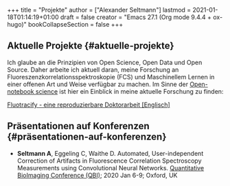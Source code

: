 +++
title = "Projekte"
author = ["Alexander Seltmann"]
lastmod = 2021-01-18T01:14:19+01:00
draft = false
creator = "Emacs 27.1 (Org mode 9.4.4 + ox-hugo)"
bookCollapseSection = false
+++

## Aktuelle Projekte {#aktuelle-projekte}

Ich glaube an die Prinzipien von Open Science, Open Data und Open Source.
Daher arbeite ich aktuell daran, meine Forschung an
Fluoreszenzkorrelationsspektroskopie (FCS) und Maschinellem Lernen in einer
offenen Art und Weise verfügbar zu machen. Im Sinne der [Open-notebook
science](https://en.wikipedia.org/wiki/Open-notebook%5Fscience) ist hier ein Einblick in meine aktuelle Forschung zu finden:

<a href="https://aseltmann.github.io/fluotracify/">Fluotracify - eine reproduzierbare Doktorarbeit [Englisch]</a>


## Präsentationen auf Konferenzen {#präsentationen-auf-konferenzen}

-   **Seltmann A**, Eggeling C, Waithe D. Automated, User-independent Correction of
    Artifacts in Fluorescence Correlation Spectroscopy Measurements using
    Convolutional Neural Networks. [Quantitative BioImaging Conference (QBI)](https://www.quantitativebioimaging.com/qbi2020/); 2020
    Jan 6-9; Oxford, UK
